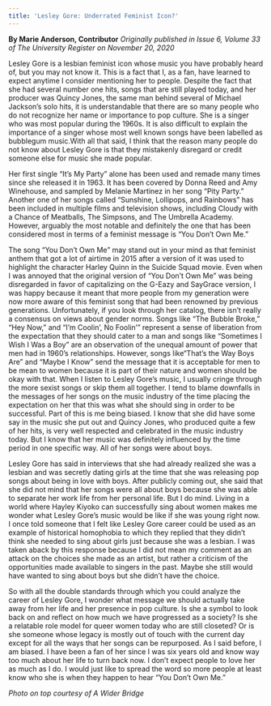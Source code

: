 ```yaml
---
title: 'Lesley Gore: Underrated Feminist Icon?'
---
```


**By Marie Anderson, Contributor** _Originally published in Issue 6, Volume 33 of The University Register on November 20, 2020_

Lesley Gore is a lesbian feminist icon whose music you have probably heard of, but you may not know it. This is a fact that I, as a fan, have learned to expect anytime I consider mentioning her to people. Despite the fact that she had several number one hits, songs that are still played today, and her producer was Quincy Jones, the same man behind several of Michael Jackson’s solo hits, it is understandable that there are so many people who do not recognize her name or importance to pop culture. She is a singer who was most popular during the 1960s. It is also difficult to explain the importance of a singer whose most well known songs have been labelled as bubblegum music.With all that said, I think that the reason many people do not know about Lesley Gore is that they mistakenly disregard or credit someone else for music she made popular. 

Her first single “It’s My Party” alone has been used and remade many times since she released it in 1963. It has been covered by Donna Reed and Amy Winehouse, and sampled by Melanie Martinez in her song “Pity Party.” Another one of her songs called “Sunshine, Lollipops, and Rainbows” has been included in multiple films and television shows, including Cloudy with a Chance of Meatballs, The Simpsons, and The Umbrella Academy. However, arguably the most notable and definitely the one that has been considered most in terms of a feminist message is “You Don’t Own Me.” 

The song “You Don’t Own Me” may stand out in your mind as that feminist anthem that got a lot of airtime in 2015 after a version of it was used to highlight the character Harley Quinn in the Suicide Squad movie. Even when I was annoyed that the original version of “You Don’t Own Me” was being disregarded in favor of capitalizing on the G-Eazy and SayGrace version, I was happy because it meant that more people from my generation were now more aware of this feminist song that had been renowned by previous generations. Unfortunately, if you look through her catalog, there isn’t really a consensus on views about gender norms. Songs like “The Bubble Broke,”  “Hey Now,” and “I’m Coolin’, No Foolin’” represent a sense of liberation from the expectation that they should cater to a man and songs like “Sometimes I Wish I Was a Boy” are an observation of the unequal amount of power that men had in 1960’s relationships. However, songs like“That’s the Way Boys Are” and “Maybe I Know” send the message that it is acceptable for men to be mean to women because it is part of their nature and women should be okay with that. 
When I listen to Lesley Gore’s music, I usually cringe through the more sexist songs or skip them all together. I tend to blame downfalls in the messages of her songs on the music industry of the time placing the expectation on her that this was what she should sing in order to be successful. Part of this is me being biased. I know that she did have some say in the music she put out and Quincy Jones, who produced quite a few of her hits, is very well respected and celebrated in the music industry today. But I know that her music was definitely influenced by the time period in one specific way. All of her songs were about boys. 

Lesley Gore has said in interviews that she had already realized she was a lesbian and was secretly dating girls at the time that she was releasing pop songs about being in love with boys. After publicly coming out, she said that she did not mind that her songs were all about boys because she was able to separate her work life from her personal life. But I do mind. Living in a world where Hayley Kiyoko can successfully sing about women makes me wonder what Lesley Gore’s music would be like if she was young right now. I once told someone that I felt like Lesley Gore career could be used as an example of historical homophobia to which they replied that they didn’t think she needed to sing about girls just because she was a lesbian. I was taken aback by this response because I did not mean my comment as an attack on the choices she made as an artist, but rather a criticism of the opportunities made available to singers in the past. Maybe she still would have wanted to sing about boys but she didn’t have the choice. 

So with all the double standards through which you could analyze the career of Lesley Gore, I wonder what message we should actually take away from her life and her presence in pop culture. Is she a symbol to look back on and reflect on how much we have progressed as a society? Is she a relatable role model for queer women today who are still closeted? Or is she someone whose legacy is mostly out of touch with the current day except for all the ways that her songs can be repurposed. As I said before, I am biased. I have been a fan of her since I was six years old and know way too much about her life to turn back now. I don’t expect people to love her as much as I do. I would just like to spread the word so more people at least know who she is when they happen to hear “You Don’t Own Me.”

_Photo on top courtesy of A Wider Bridge_